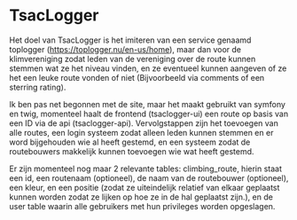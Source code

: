 # TsacLogger

Het doel van TsacLogger is het imiteren van een service genaamd toplogger (https://toplogger.nu/en-us/home), maar dan voor de klimvereniging zodat leden van de vereniging over de route kunnen stemmen wat ze het niveau vinden, en ze eventueel kunnen aangeven of ze het een leuke route vonden of niet (Bijvoorbeeld via comments of een sterring rating).

Ik ben pas net begonnen met de site, maar het maakt gebruikt van symfony en twig, momenteel haalt de frontend (tsaclogger-ui) een route op basis van een ID via de api (tsaclogger-api). Vervolgstappen zijn het toevoegen van alle routes, een login systeem zodat alleen leden kunnen stemmen en er word bijgehouden wie al heeft gestemd, 
en een systeem zodat de routebouwers makkelijk kunnen toevoegen wie wat heeft gestemd.

Er zijn momenteel nog maar 2 relevante tables: climbing_route, hierin staat een id, een routenaam (optioneel), de naam van de routebouwer (optioneel), een kleur, en een positie (zodat ze uiteindelijk relatief van elkaar geplaatst kunnen worden zodat ze lijken op hoe ze in de hal geplaatst zijn.), en de user table waarin alle gebruikers met hun privileges worden opgeslagen.
